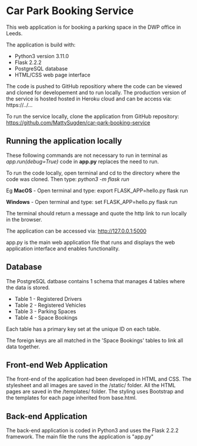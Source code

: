# Car Park Booking Service

This web application is for booking a parking space in the DWP office in Leeds.

The application is build with:
- Python3 version 3.11.0
- Flask 2.2.2
- PostgreSQL database
- HTML/CSS web page interface

The code is pushed to GitHub repositiory where the code can be viewed and cloned for developement and to run locally.  The production version of the service is hosted hosted in Heroku cloud and can be access via: https://../...

To run the service locally, clone the application from GitHub repository: https://github.com/MattySugden/car-park-booking-service

## Running the application locally

These following commands are not necessary to run in terminal as *app.run(debug=True)* code in **app.py** replaces the need to run.

To run the code locally, open terminal and cd to the directory where the code was cloned.  Then type:
*python3 -m flask run*

Eg
**MacOS** - Open terminal and type:
export FLASK_APP=hello.py
flask run

**Windows** - Open terminal and type:
set FLASK_APP=hello.py
flask run

The terminal should return a message and quote the http link to run locally in the browser.

The application can be accessed via: http://127.0.0.1:5000

app.py is the main web application file that runs and displays the web application interface and enables functionality.

## Database

The PostgreSQL datbase contains 1 schema that manages 4 tables where the data is stored.
- Table 1 - Registered Drivers
- Table 2 - Registered Vehicles
- Table 3 - Parking Spaces
- Table 4 - Space Bookings

Each table has a primary key set at the unique ID on each table.  

The foreign keys are all matched in the 'Space Bookings' tables to link all data together.

## Front-end Web Application

The front-end of the application had been developed in HTML and CSS. The stylesheet and all images are saved in the /static/ folder.  All the HTML pages are saved in the /templates/ folder.  The styling uses Bootstrap and the templates for each page inherited from base.html.

## Back-end Application

The back-end application is coded in Python3 and uses the Flask 2.2.2 framework.  The main file the runs the application is "app.py"


